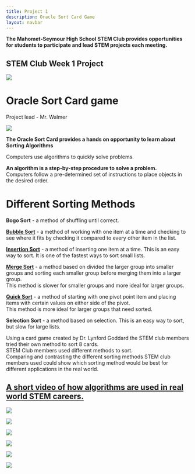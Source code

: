 ```yaml
---
title: Project 1
description: Oracle Sort Card Game 
layout: navbar
---
```


**The Mahomet-Seymour High School STEM Club provides opportunities for students to participate and lead STEM projects each meeting.** 


## **STEM Club Week 1 Project**

![](images/STEMclubProjectWeek1G.jpg)

# **Oracle Sort Card game**
Project lead - Mr. Walmer

![](images/STEMclubProjectWeek1B.jpg)

**The Oracle Sort Card provides a hands on opportunity to learn about Sorting Algorithms**

Computers use algorithms to quickly solve problems.

**An algorithm is a step-by-step procedure to solve a problem.**  
Computers follow a pre-determined set of instructions to place objects in the desired order.




# **Different Sorting Methods**

**Bogo Sort** - a method of shuffling until correct.                                                            

**[Bubble Sort](https://www.youtube.com/watch?v=IXLLwm_WN68)** - a method of working with one item at a time and checking to see where it fits by checking it compared to every other item in the list.   

**[Insertion Sort](https://www.youtube.com/watch?v=pmDnM9gUxNc)** - a method of inserting one item at a time.  This is an easy way to sort.  It is one of the fastest ways to sort small lists.

**[Merge Sort](https://www.youtube.com/watch?v=JSceec-wEyw)** - a method based on divided the larger group into smaller groups and sorting each smaller group before merging them into a larger group.                                                     
This method is slower for smaller groups and more ideal for larger groups.  

**[Quick Sort](https://www.youtube.com/watch?v=HDQd6_0TJIE)** - a method of starting with one pivot point item and placing items with certain values on either side of the pivot.  
This method is more ideal for larger groups that need sorted.                                                   

**Selection Sort** - a method based on selection.  This is an easy way to sort, but slow for large lists.                                                           


Using a card game created by Dr. Lynford Goddard the STEM club members tried their own method to sort 8 cards.  
STEM Club members used different methods to sort.                         
Comparing and contrasting the different sorting methods STEM club members used could show which sorting method would be best for different applications in the real world.

## **[A short video of how algorithms are used in real world STEM careers.](https://www.youtube.com/watch?v=DsXtYx7RfqE)**

![](images/STEMclubProjectWeek1A.jpg)


![](images/STEMclubProjectWeek1C.jpg)


![](images/STEMclubProjectWeek1D.jpg)


![](images/STEMclubProjectWeek1E.jpg)


![](images/STEMclubProjectWeek1F.jpg)


![](images/STEMclubProjectWeek1H.jpg)
